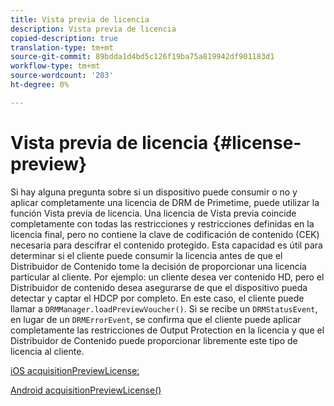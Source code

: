 ```yaml
---
title: Vista previa de licencia
description: Vista previa de licencia
copied-description: true
translation-type: tm+mt
source-git-commit: 89bdda1d4bd5c126f19ba75a819942df901183d1
workflow-type: tm+mt
source-wordcount: '203'
ht-degree: 0%

---
```



# Vista previa de licencia {#license-preview}

Si hay alguna pregunta sobre si un dispositivo puede consumir o no y aplicar completamente una licencia de DRM de Primetime, puede utilizar la función Vista previa de licencia. Una licencia de Vista previa coincide completamente con todas las restricciones y restricciones definidas en la licencia final, pero no contiene la clave de codificación de contenido (CEK) necesaria para descifrar el contenido protegido. Esta capacidad es útil para determinar si el cliente puede consumir la licencia antes de que el Distribuidor de Contenido tome la decisión de proporcionar una licencia particular al cliente. Por ejemplo: un cliente desea ver contenido HD, pero el Distribuidor de contenido desea asegurarse de que el dispositivo pueda detectar y captar el HDCP por completo. En este caso, el cliente puede llamar a `DRMManager.loadPreviewVoucher()`. Si se recibe un `DRMStatusEvent`, en lugar de un `DRMErrorEvent`, se confirma que el cliente puede aplicar completamente las restricciones de Output Protection en la licencia y que el Distribuidor de Contenido puede proporcionar libremente este tipo de licencia al cliente.

[iOS acquisitionPreviewLicense:](https://help.adobe.com/en_US/primetime/api/drm-apis/client/ios/interface_d_r_m_manager.html#a3baac603bdd8826624dbe97f9faaba10)

[Android acquisitionPreviewLicense()](https://help.adobe.com/en_US/primetime/api/drm-apis/client/android/com/adobe/ave/drm/DRMManager.html#acquirePreviewLicense(com.adobe.ave.drm.DRMMetadata,%20com.adobe.ave.drm.DRMOperationErrorCallback,%20com.adobe.ave.drm.DRMLicenseAcquiredCallback))

